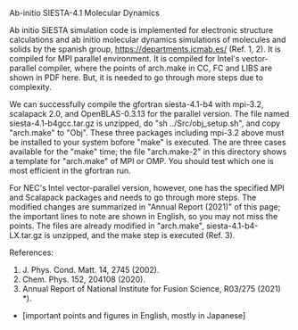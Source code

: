 Ab-initio SIESTA-4.1 Molecular Dynamics

  Ab initio SIESTA simulation code is implemented for electronic structure calculations and ab initio 
molecular dynamics simulations of molecules and solids by the spanish group, https://departments.icmab.es/ 
(Ref. 1, 2). It is compiled for MPI parallel environment. 
It is compiled for Intel's vector-parallel compiler, where the points of arch.make in CC, FC and LIBS 
are shown in PDF here. But, it is needed to go through more steps due to complexity.

  We can successfully compile the gfortran siesta-4.1-b4 with mpi-3.2, scalapack 2.0, and OpenBLAS-0.3.13 for 
the parallel version. The file named siesta-4.1-b4gcc.tar.gz is unzipped, do "sh ../Src/obj_setup.sh", 
and copy "arch.make" to "Obj". These three packages including mpi-3.2 above must be installed 
to your system bofore "make" is executed. 
The are three cases available for the "make" time; the file "arch.make-2" in this directory shows 
a template for "arch.make" of MPI or OMP. You should test which one is most efficient in the gfortran run. 

For NEC's Intel vector-parallel version, however, one has the specified MPI and Scalapack packages 
and needs to go through more steps. The modified changes are summarized in "Annual Report (2021)" of
this page; the important lines to note are shown in English, so you may not miss the points. 
The files are already modified in "arch.make", siesta-4.1-b4-LX.tar.gz is unzipped, and the make step 
is executed (Ref. 3).

References:

1. J. Phys. Cond. Matt. 14, 2745 (2002).
2. Chem. Phys. 152, 204108 (2020). 
3. Annual Report of National Institute for Fusion Science, R03/275 (2021) *). 
* [important points and figures in English, mostly in Japanese]
